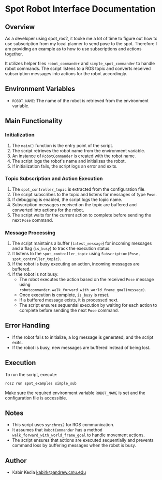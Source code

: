 # Spot Robot Interface Documentation

## Overview
As a developer using spot_ros2, it tooke me a lot of time to figure out how to use subscription from my local planner to send pose to the spot. Therefore I am providing an example as to how to use subscriptions and actions together. 


It utilizes helper files `robot_commander` and `simple_spot_commander` to handle robot commands. The script listens to a ROS topic and converts received subscription messages into actions for the robot accordingly.

## Environment Variables
- `ROBOT_NAME`: The name of the robot is retrieved from the environment variable.

## Main Functionality
### Initialization
1. The `main()` function is the entry point of the script.
2. The script retrieves the robot name from the environment variable.
3. An instance of `RobotCommander` is created with the robot name.
4. The script logs the robot's name and initializes the robot.
5. If initialization fails, the script logs an error and exits.

### Topic Subscription and Action Execution
1. The `spot_controller_topic` is extracted from the configuration file.
2. The script subscribes to the topic and listens for messages of type `Pose`.
3. If debugging is enabled, the script logs the topic name.
4. Subscription messages received on the topic are buffered and converted into actions for the robot.
5. The script waits for the current action to complete before sending the next `Pose` command.

### Message Processing
1. The script maintains a buffer (`latest_message`) for incoming messages and a flag (`is_busy`) to track the execution status.
2. It listens to the `spot_controller_topic` using `Subscription(Pose, spot_controller_topic)`.
3. If the robot is busy executing an action, incoming messages are buffered.
4. If the robot is not busy:
   - The robot executes the action based on the received `Pose` message using `robotcommander.walk_forward_with_world_frame_goal(message)`.
   - Once execution is complete, `is_busy` is reset.
   - If a buffered message exists, it is processed next.
   - The script ensures sequential execution by waiting for each action to complete before sending the next `Pose` command.

## Error Handling
- If the robot fails to initialize, a log message is generated, and the script exits.
- If the robot is busy, new messages are buffered instead of being lost.

## Execution
To run the script, execute:
```sh
ros2 run spot_examples simple_sub
```
Make sure the required environment variable `ROBOT_NAME` is set and the configuration file is accessible.

## Notes
- This script uses `synchros2` for ROS communication.
- It assumes that `RobotCommander` has a method `walk_forward_with_world_frame_goal` to handle movement actions.
- The script ensures that actions are executed sequentially and prevents command loss by buffering messages when the robot is busy.

## Author
- Kabir Kedia <kabirk@andrew.cmu.edu>

